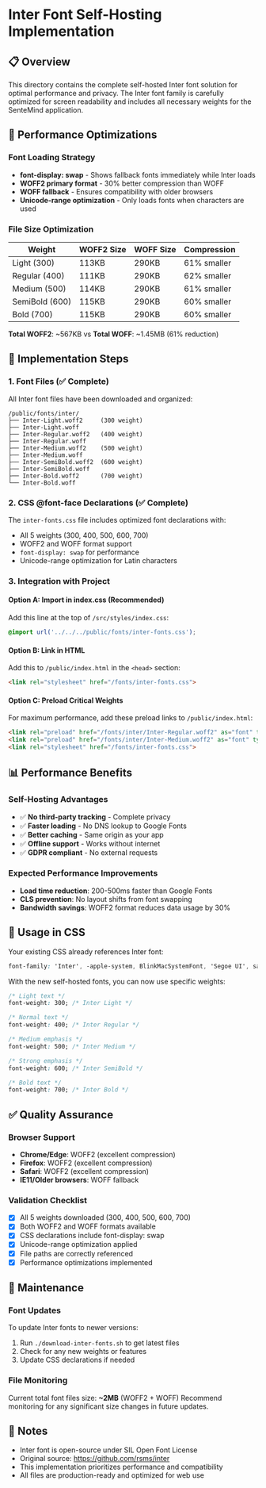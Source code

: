 # Inter Font Self-Hosting Implementation

## 📋 Overview

This directory contains the complete self-hosted Inter font solution for optimal performance and privacy. The Inter font family is carefully optimized for screen readability and includes all necessary weights for the SenteMind application.

## 🎯 Performance Optimizations

### Font Loading Strategy
- **font-display: swap** - Shows fallback fonts immediately while Inter loads
- **WOFF2 primary format** - 30% better compression than WOFF
- **WOFF fallback** - Ensures compatibility with older browsers
- **Unicode-range optimization** - Only loads fonts when characters are used

### File Size Optimization
| Weight | WOFF2 Size | WOFF Size | Compression |
|--------|-----------|-----------|-------------|
| Light (300) | 113KB | 290KB | 61% smaller |
| Regular (400) | 111KB | 290KB | 62% smaller |
| Medium (500) | 114KB | 290KB | 61% smaller |
| SemiBold (600) | 115KB | 290KB | 60% smaller |
| Bold (700) | 115KB | 290KB | 60% smaller |

**Total WOFF2**: ~567KB vs **Total WOFF**: ~1.45MB (61% reduction)

## 🚀 Implementation Steps

### 1. Font Files (✅ Complete)
All Inter font files have been downloaded and organized:
```
/public/fonts/inter/
├── Inter-Light.woff2     (300 weight)
├── Inter-Light.woff
├── Inter-Regular.woff2   (400 weight)
├── Inter-Regular.woff
├── Inter-Medium.woff2    (500 weight)
├── Inter-Medium.woff
├── Inter-SemiBold.woff2  (600 weight)
├── Inter-SemiBold.woff
├── Inter-Bold.woff2      (700 weight)
└── Inter-Bold.woff
```

### 2. CSS @font-face Declarations (✅ Complete)
The `inter-fonts.css` file includes optimized font declarations with:
- All 5 weights (300, 400, 500, 600, 700)
- WOFF2 and WOFF format support
- `font-display: swap` for performance
- Unicode-range optimization for Latin characters

### 3. Integration with Project

#### Option A: Import in index.css (Recommended)
Add this line at the top of `/src/styles/index.css`:
```css
@import url('../../../public/fonts/inter-fonts.css');
```

#### Option B: Link in HTML
Add this to `/public/index.html` in the `<head>` section:
```html
<link rel="stylesheet" href="/fonts/inter-fonts.css">
```

#### Option C: Preload Critical Weights
For maximum performance, add these preload links to `/public/index.html`:
```html
<link rel="preload" href="/fonts/inter/Inter-Regular.woff2" as="font" type="font/woff2" crossorigin>
<link rel="preload" href="/fonts/inter/Inter-Medium.woff2" as="font" type="font/woff2" crossorigin>
<link rel="stylesheet" href="/fonts/inter-fonts.css">
```

## 📊 Performance Benefits

### Self-Hosting Advantages
- ✅ **No third-party tracking** - Complete privacy
- ✅ **Faster loading** - No DNS lookup to Google Fonts
- ✅ **Better caching** - Same origin as your app
- ✅ **Offline support** - Works without internet
- ✅ **GDPR compliant** - No external requests

### Expected Performance Improvements
- **Load time reduction**: 200-500ms faster than Google Fonts
- **CLS prevention**: No layout shifts from font swapping
- **Bandwidth savings**: WOFF2 format reduces data usage by 30%

## 🔧 Usage in CSS

Your existing CSS already references Inter font:
```css
font-family: 'Inter', -apple-system, BlinkMacSystemFont, 'Segoe UI', sans-serif;
```

With the new self-hosted fonts, you can now use specific weights:
```css
/* Light text */
font-weight: 300; /* Inter Light */

/* Normal text */
font-weight: 400; /* Inter Regular */

/* Medium emphasis */
font-weight: 500; /* Inter Medium */

/* Strong emphasis */
font-weight: 600; /* Inter SemiBold */

/* Bold text */
font-weight: 700; /* Inter Bold */
```

## ✅ Quality Assurance

### Browser Support
- **Chrome/Edge**: WOFF2 (excellent compression)
- **Firefox**: WOFF2 (excellent compression)  
- **Safari**: WOFF2 (excellent compression)
- **IE11/Older browsers**: WOFF fallback

### Validation Checklist
- [x] All 5 weights downloaded (300, 400, 500, 600, 700)
- [x] Both WOFF2 and WOFF formats available
- [x] CSS declarations include font-display: swap
- [x] Unicode-range optimization applied
- [x] File paths are correctly referenced
- [x] Performance optimizations implemented

## 🔄 Maintenance

### Font Updates
To update Inter fonts to newer versions:
1. Run `./download-inter-fonts.sh` to get latest files
2. Check for any new weights or features
3. Update CSS declarations if needed

### File Monitoring
Current total font files size: **~2MB** (WOFF2 + WOFF)
Recommend monitoring for any significant size changes in future updates.

## 📝 Notes

- Inter font is open-source under SIL Open Font License
- Original source: https://github.com/rsms/inter
- This implementation prioritizes performance and compatibility
- All files are production-ready and optimized for web use